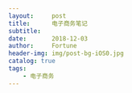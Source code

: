 ```yaml
---
layout:     post   				   
title:      电子商务笔记 				
subtitle:   
date:       2018-12-03				
author:     Fortune					
header-img: img/post-bg-iOS0.jpg 	
catalog: true 					
tags:								
    - 电子商务
---
```


